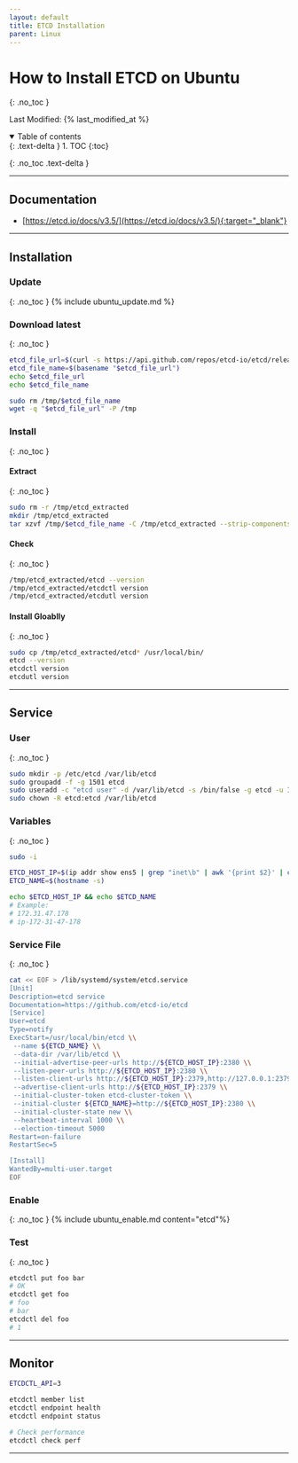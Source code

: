 ```yaml
---
layout: default
title: ETCD Installation
parent: Linux
---
```


# How to Install ETCD on Ubuntu
{: .no_toc }

Last Modified: {% last_modified_at %}

<details open markdown="block">
  <summary>
   Table of contents
  </summary>
  {: .text-delta }
1. TOC
{:toc}
</details>

{: .no_toc .text-delta }

---

## Documentation
* [https://etcd.io/docs/v3.5/](https://etcd.io/docs/v3.5/){:target="_blank"}

---

## Installation
### Update
{: .no_toc }
{% include ubuntu_update.md %}

### Download latest
{: .no_toc }
```bash
etcd_file_url=$(curl -s https://api.github.com/repos/etcd-io/etcd/releases/latest | awk -F'"' '/browser_download_url.*linux-amd64.tar.gz/ {print $4}')
etcd_file_name=$(basename "$etcd_file_url")
echo $etcd_file_url
echo $etcd_file_name

sudo rm /tmp/$etcd_file_name
wget -q "$etcd_file_url" -P /tmp
```

### Install
{: .no_toc }
#### Extract
{: .no_toc }
```bash
sudo rm -r /tmp/etcd_extracted
mkdir /tmp/etcd_extracted
tar xzvf /tmp/$etcd_file_name -C /tmp/etcd_extracted --strip-components=1
```

#### Check
{: .no_toc }
```bash
/tmp/etcd_extracted/etcd --version
/tmp/etcd_extracted/etcdctl version
/tmp/etcd_extracted/etcdutl version
```

#### Install Gloablly
{: .no_toc }
```bash
sudo cp /tmp/etcd_extracted/etcd* /usr/local/bin/
etcd --version
etcdctl version
etcdutl version
```

---

## Service
### User
{: .no_toc }
```bash
sudo mkdir -p /etc/etcd /var/lib/etcd 
sudo groupadd -f -g 1501 etcd 
sudo useradd -c "etcd user" -d /var/lib/etcd -s /bin/false -g etcd -u 1501 etcd 
sudo chown -R etcd:etcd /var/lib/etcd
```

### Variables
{: .no_toc }
```bash
sudo -i

ETCD_HOST_IP=$(ip addr show ens5 | grep "inet\b" | awk '{print $2}' | cut -d/ -f1)
ETCD_NAME=$(hostname -s)

echo $ETCD_HOST_IP && echo $ETCD_NAME
# Example: 
# 172.31.47.178
# ip-172-31-47-178
```

### Service File
{: .no_toc }
```bash
cat << EOF > /lib/systemd/system/etcd.service  
[Unit]
Description=etcd service
Documentation=https://github.com/etcd-io/etcd
[Service]
User=etcd
Type=notify
ExecStart=/usr/local/bin/etcd \\
 --name ${ETCD_NAME} \\
 --data-dir /var/lib/etcd \\
 --initial-advertise-peer-urls http://${ETCD_HOST_IP}:2380 \\
 --listen-peer-urls http://${ETCD_HOST_IP}:2380 \\
 --listen-client-urls http://${ETCD_HOST_IP}:2379,http://127.0.0.1:2379 \\
 --advertise-client-urls http://${ETCD_HOST_IP}:2379 \\
 --initial-cluster-token etcd-cluster-token \\
 --initial-cluster ${ETCD_NAME}=http://${ETCD_HOST_IP}:2380 \\
 --initial-cluster-state new \\
 --heartbeat-interval 1000 \\
 --election-timeout 5000
Restart=on-failure
RestartSec=5

[Install]
WantedBy=multi-user.target
EOF
```

### Enable
{: .no_toc }
{% include ubuntu_enable.md content="etcd"%}

### Test
{: .no_toc }
```bash
etcdctl put foo bar
# OK
etcdctl get foo
# foo
# bar
etcdctl del foo
# 1
```

---

## Monitor
```bash
ETCDCTL_API=3

etcdctl member list
etcdctl endpoint health
etcdctl endpoint status

# Check performance
etcdctl check perf
```

---
